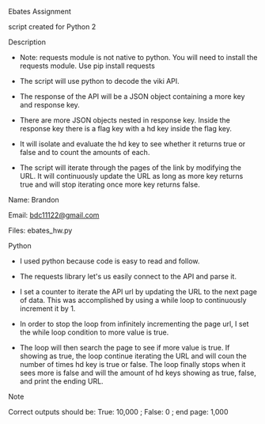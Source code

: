 Ebates Assignment

script created for Python 2

Description

- Note: requests module is not native to python. You will need to install the requests module. Use pip install requests

- The script will use python to decode the viki API.

- The response of the API will be a JSON object containing a more key and response key. 

- There are more JSON objects nested in response key. Inside the response key there is a flag key with a hd key inside the flag key.

- It will isolate and evaluate the hd key to see whether it returns true or false and to count the amounts of each.

- The script will iterate through the pages of the link by modifying the URL. It will continuously update the URL as long as more key returns true and will stop iterating once more key returns false. 


Name: Brandon 

Email: bdc11122@gmail.com

Files: ebates_hw.py

Python

- I used python because code is easy to read and follow. 

- The requests library let's us easily connect to the API and parse it.

- I set a counter to iterate the API url by updating the URL to the next page of data. This was accomplished by using a while loop to continuously increment it by 1. 

- In order to stop the loop from infinitely incrementing the page url, I set the while loop condition to more value is true. 

- The loop will then search the page to see if more value is true. If showing as true, the loop continue iterating the URL and will coun the number of times hd key is true or false. The loop finally stops when it sees more is false and will the amount of hd keys showing as true, false, and print the ending URL.

Note 

Correct outputs should be: True: 10,000 ; False: 0 ; end page: 1,000
